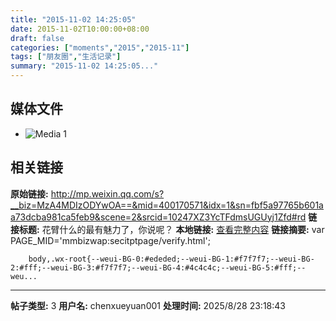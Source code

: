 ```yaml
---
title: "2015-11-02 14:25:05"
date: 2015-11-02T10:00:00+08:00
draft: false
categories: ["moments","2015","2015-11"]
tags: ["朋友圈","生活记录"]
summary: "2015-11-02 14:25:05..."
---
```


## 媒体文件

- ![Media 1](/Moments/photos/2015-11-02/201511021425050.jpg)

## 相关链接

**原始链接:** http://mp.weixin.qq.com/s?__biz=MzA4MDIzODYwOA==&mid=400170571&idx=1&sn=fbf5a97765b601aa73dcba981ca5feb9&scene=2&srcid=10247XZ3YcTFdmsUGUyj1Zfd#rd
**链接标题:** 花臂什么的最有魅力了，你说呢？
**本地链接:** [查看完整内容](/link_content/2015/11/2015-11-02/link_content/)
**链接摘要:** var PAGE_MID='mmbizwap:secitptpage/verify.html';

        
        body,.wx-root{--weui-BG-0:#ededed;--weui-BG-1:#f7f7f7;--weui-BG-2:#fff;--weui-BG-3:#f7f7f7;--weui-BG-4:#4c4c4c;--weui-BG-5:#fff;--weu...

---

**帖子类型:** 3
**用户名:** chenxueyuan001
**处理时间:** 2025/8/28 23:18:43